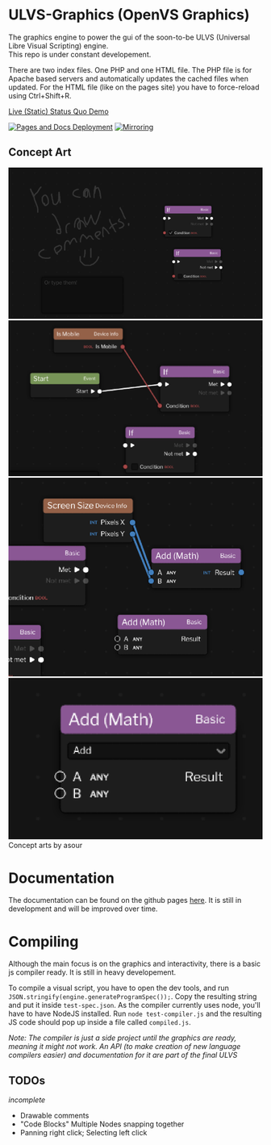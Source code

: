 # ULVS-Graphics (OpenVS Graphics)

The graphics engine to power the gui of the
 soon-to-be ULVS (Universal Libre Visual Scripting)
engine.  
This repo is under constant developement.

There are two index files. One PHP and one HTML file. The PHP file is for Apache based servers and automatically updates the cached files when updated. For the HTML file (like on the pages site) you have to force-reload using Ctrl+Shift+R.

[Live (Static) Status Quo Demo](https://carroted.github.io/ulvs-graphics)

[![Pages and Docs Deployment](https://github.com/Carroted/ulvs-graphics/actions/workflows/deploy.yml/badge.svg?branch=master)](https://github.com/Carroted/ulvs-graphics/actions/workflows/deploy.yml)
[![Mirroring](https://github.com/Carroted/ulvs-graphics/actions/workflows/mirror.yml/badge.svg)](https://github.com/Carroted/ulvs-graphics/actions/workflows/mirror.yml)

## Concept Art

![Concept art image](https://raw.githubusercontent.com/Carroted/ulvs-graphics/master/assets/concept-art.png)
![Second concept art image](https://raw.githubusercontent.com/Carroted/ulvs-graphics/master/assets/concept-art1.png)
![Third concept art image](https://raw.githubusercontent.com/Carroted/ulvs-graphics/master/assets/concept-art2.png)
![Fourth concept art image](https://raw.githubusercontent.com/Carroted/ulvs-graphics/master/assets/concept-art3.png)
Concept arts by asour

# Documentation

The documentation can be found on the github pages [here](https://carroted.github.io/ulvs-graphics/docs). It is still in development and will be improved over time.

# Compiling

Although the main focus is on the graphics and interactivity,
there is a basic js compiler ready. It is still in heavy developement.

To compile a visual script, you have to open the dev tools,
and run `JSON.stringify(engine.generateProgramSpec());`.
Copy the resulting string and put it inside `test-spec.json`.
As the compiler currently uses node, you'll have to have NodeJS
installed. Run `node test-compiler.js` and the resulting JS code
should pop up inside a file called `compiled.js`.

*Note: The compiler is just a side project until the graphics are ready, meaning it might not work. An API (to make creation of new language compilers easier) and documentation for it are part of the final ULVS*

## TODOs

*incomplete*

- Drawable comments
- "Code Blocks" Multiple Nodes snapping together
- Panning right click; Selecting left click

